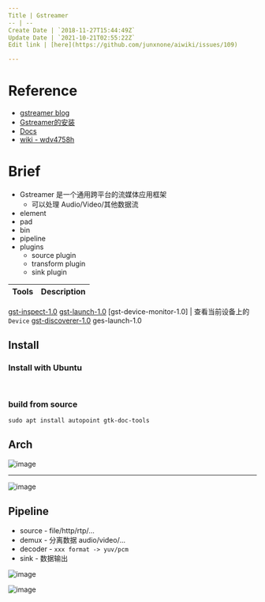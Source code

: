 ```yaml
---
Title | Gstreamer
-- | --
Create Date | `2018-11-27T15:44:49Z`
Update Date | `2021-10-21T02:55:22Z`
Edit link | [here](https://github.com/junxnone/aiwiki/issues/109)

---
```

# Reference
- [gstreamer blog](https://blog.csdn.net/knowledgebao/article/category/8053683)
- [Gstreamer的安装](https://blog.csdn.net/knowledgebao/article/details/83993255)
- [Docs](https://thiblahute.github.io/GStreamer-doc/index.html?gi-language=c)
- [wiki - wdv4758h](https://wdv4758h.github.io/notes/multimedia/gstreamer.html#)



# Brief
- Gstreamer 是一个通用跨平台的流媒体应用框架
  - 可以处理 Audio/Video/其他数据流
- element
- pad
- bin
- pipeline
- plugins
  - source plugin
  - transform plugin
  - sink plugin



Tools | Description
-- | --
[gst-inspect-1.0](gstreamer_tools_gst_inspect)
[gst-launch-1.0](/gstreamer_tools_gst_launch)
[gst-device-monitor-1.0] | 查看当前设备上的 `Device`
[gst-discoverer-1.0](gstreamer_tools_gst_discoverer)
ges-launch-1.0

## Install
### Install with Ubuntu
```


```

### build from source
```
sudo apt install autopoint gtk-doc-tools
```


## Arch

![image](https://user-images.githubusercontent.com/2216970/138202047-986a28dc-ede5-4c42-b8c7-f0d802b7512e.png)

---

![image](https://user-images.githubusercontent.com/2216970/138202714-cef78876-0d68-4811-9f57-a5a583e552a7.png)



## Pipeline
- source - file/http/rtp/...
- demux - 分离数据 audio/video/...
- decoder - `xxx format -> yuv/pcm`
- sink - 数据输出

![image](https://user-images.githubusercontent.com/2216970/138111410-65ed98b9-82a7-4097-91da-cbaa2c8a47da.png)

![image](https://user-images.githubusercontent.com/2216970/138203169-3e1ebef5-fb7f-4c08-a5d8-5a41159f3be9.png)





